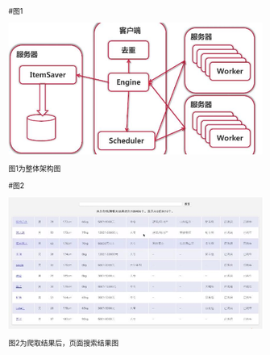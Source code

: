 #图1

![Image](https://github.com/hellochengxuyuan/photo/blob/master/3.jpg)

图1为整体架构图


#图2

![Image](https://github.com/hellochengxuyuan/photo/blob/master/3-2.jpg)

图2为爬取结果后，页面搜索结果图

